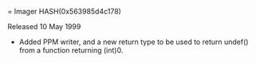 = Imager HASH(0x563985d4c178)

Released 10 May 1999

- Added PPM writer, and a new return type to  be used to return undef() from a function returning  (int)0.